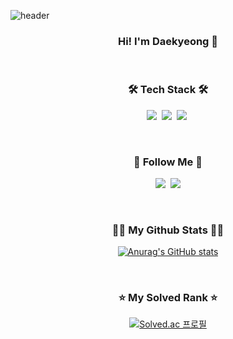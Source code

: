 ![header](https://capsule-render.vercel.app/api?type=waving&color=0:a82da8,100:da8f00&height=230&section=header&text=DaeKyeongPark&fontAlign=70&fontAlignY=40&fontSize=60&fontColor=ffffff)

<h3 align="center">Hi! I'm Daekyeong 👋</h3>
<br/>

<h3 align="center">🛠 Tech Stack 🛠</h3>
<p align="center">
  <img src="https://img.shields.io/badge/Javascript-ffb13b?style=flat-square&logo=javascript&logoColor=white"/></a>&nbsp
  <img src="https://img.shields.io/badge/Python-3766AB?style=flat-square&logo=Python&logoColor=white"/></a>&nbsp
  <img src="https://img.shields.io/badge/Tensorflow-61DAFB?style=flat-square&logo=Tensorflow&logoColor=white"/></a>&nbsp
</p>

<br/>

<h3 align="center">👋 Follow Me 👋</h3>
<p align="center">
  <a href="https://velog.io/@daekyeong" target="_blank"><img src="https://img.shields.io/badge/Tech%20Blog-11B48A?style=flat-square&logo=Vimeo&logoColor=white&link=https://velog.io/@daekyeong"/></a>&nbsp
  <a href="mailto:daekyeongp96@gmail.com" target="_blank"><img src="https://img.shields.io/badge/Gmail-d14836?style=flat-square&logo=Gmail&logoColor=white&link=daekyeongp96@gmail.com"/></a>
</p>

<br/>

<h3 align="center">👨‍💻 My Github Stats 👨‍💻</h3>
<div align="center">

[![Anurag's GitHub stats](https://github-readme-stats.vercel.app/api?username=daekyeongp&hide_title=true&show_icons=true&include_all_commits=true&disable_animations=true&theme=vue)](https://github.com/anuraghazra/github-readme-stats)
</div>

<br/>

<h3 align="center">⭐ My Solved Rank ⭐</h3>
<div align="center">

[![Solved.ac
프로필](http://mazassumnida.wtf/api/v2/generate_badge?boj=daekyeong)](https://solved.ac/daekyeong)
</div>

<!--
**daekyeongp/daekyeongp** is a ✨ _special_ ✨ repository because its `README.md` (this file) appears on your GitHub profile.

Here are some ideas to get you started:

- 🔭 I’m currently working on ...
- 🌱 I’m currently learning ...
- 👯 I’m looking to collaborate on ...
- 🤔 I’m looking for help with ...
- 💬 Ask me about ...
- 📫 How to reach me: ...
- 😄 Pronouns: ...
- ⚡ Fun fact: ...
-->
